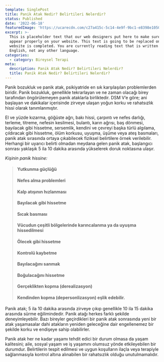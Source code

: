 ```yaml
---
template: SinglePost
title: Panik Atak Nedir? Belirtileri Nelerdir?
status: Published
date: '2022-06-18'  
featuredImage: 'https://ucarecdn.com/c27a415c-5c14-4e9f-9bc1-e8398e1050c3/'
excerpt: >-
  This is placeholder text that our web designers put here to make sure words
  appear properly on your website. This text is going to be replaced once the
  website is completed. You are currently reading text that is written in
  English, not any other language.
categories:
  - category: Bireysel Terapi
meta:
  description: Panik Atak Nedir? Belirtileri Nelerdir?
  title: Panik Atak Nedir? Belirtileri Nelerdir?
---
```



Panik bozukluk ve panik atak, psikiyatride en sık karşılaşılan problemlerden biridir. Panik bozukluk, genellikle tekrarlayan ve ne zaman olacağı birey tarafından öngörülemeyen panik ataklarla birliktedir. DSM V’e göre; ani başlayan ve dakikalar içerisinde zirveye ulaşan yoğun korku ve rahatsızlık hissi olarak tanımlanmıştır.

El ve yüzde kızarma, göğüste ağrı, bakı hissi, çarpıntı ve nefes darlığı, terleme, titreme, nefesin kesilmesi, bulantı, karın ağrısı, baş dönmesi, bayılacak gibi hissetme, sersemlik, kendini ve çevreyi başka türlü algılama, çıldıracak gibi hissetme, ölüm korkusu, uyuşma, üşüme veya ateş basmaları, panik atak sırasında ortaya çıkabilecek fiziksel belirtilere örnek verilebilir.
Herhangi bir uyarıcı belirti olmadan meydana gelen panik atak, başlangıcı sonrası yaklaşık 5 ila 10 dakika arasında yükselerek doruk noktasına ulaşır.

_Kişinin panik hissine:_

> #### Yutkunma güçlüğü
>
> #### Nefes alma problemleri
>
> #### Kalp atışının hızlanması
>
> #### Bayılacak gibi hissetme
>
> #### Sıcak basması
>
> #### Vücudun çeşitli bölgelerinde karıncalanma ya da uyuşma hissedilmesi
>
> #### Ölecek gibi hissetme
>
> #### Kontrolü kaybetme
>
> #### Bayılacağını sanmak
>
> #### Boğulacağını hissetme
>
> #### Gerçeklikten kopma (derealizasyon)
>
> #### Kendinden kopma (depersonlizasyon) eşlik edebilir.

Panik atak; 5 ila 10 dakika arasında zirveye çıkıp genellikle 10 ila 15 dakika arasında sürme eğilimindedir. Panik atağı herkes farklı şekilde deneyimleyebilir. Bazı bireyler geçirdikleri bir panik atak sonrasında yeni bir atak yaşamasalar dahi atakların yeniden geleceğine dair engellenemez bir şekilde korku ve endişeye sahip olabilirler.

Panik atak her ne kadar yaşamı tehdit edici bir durum olmasa da yaşam kalitesini; aile, sosyal yaşam ve iş yaşamını olumsuz yönde etkileyebilen bir durumdur. Belirtilerin tespit edilmesi ve uygun koşulların ilaçla veya terapiyle sağlanmasıyla kontrol altına alınabilen bir rahatsızlık olduğu unutulmamalıdır.

